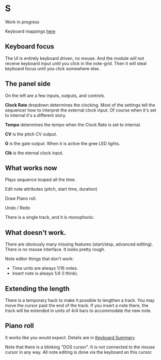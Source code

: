 # S 
Work in progress

Keyboard mappings [here](./keymap.md)

## Keyboard focus

The UI is entirely keyboard driven, no mouse. And the module will not receive keyboard input until you click in the note-grid. Then it will steal keyboard focus until you click somewhere else.

## The panel side

On the left are a few inputs, outputs, and controls.

**Clock Rate** dropdown determines the clocking. Most of the settings tell the sequencer how to interpret the external clock input. Of course when it's set to internal it's a different story.

**Tempo** determines the tempo when the Clock Rate is set to internal.

**CV** is the pitch CV output.

**G** is the gate output. When it is active the gree LED lights.

**Clk** is the eternal clock input.


## What works now

Plays sequence looped all the time.

Edit note attributes (pitch, start time, duration)

Draw Piano roll.

Undo / Redo

There is a single track, and it is monophonic.

## What doesn't work.

There are obviously many missing features (start/stop, advanced editing). There is no mouse interface. It looks pretty rough.

Note editor things that don't work:

* Time units are always 1/16 notes.
* Insert note is always 1/4 (I think).

## Extending the length

There is a temporary hack to make it possible to lengthen a track. You may move the cursor past the end of the track. If you insert a note there, the track will be extended in units of 4/4 bars to accommodate the new note.

## Piano roll

It works like you would expect. Details are in [Keyboard Summary](./keymap.md).

Note that there is a blinking "DOS cursor". It is not connected to the mouse cursor in any way. All note editing is done via the keyboard an this cursor.
